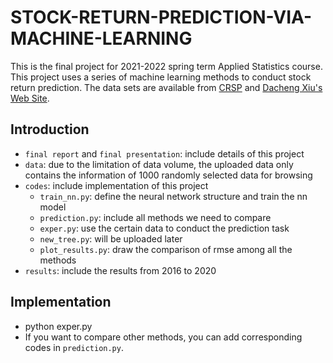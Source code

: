 # STOCK-RETURN-PREDICTION-VIA-MACHINE-LEARNING

This is the final project for 2021-2022 spring term Applied Statistics course. This project uses a series of machine learning methods to conduct stock return prediction. The data sets are available from [CRSP](https://wrds-www.wharton.upenn.edu/) and [Dacheng Xiu's Web Site](https://dachxiu.chicagobooth.edu/).

## Introduction

* `final report` and `final presentation`: include details of this project
* `data`: due to the limitation of data volume, the uploaded data only contains the information of 1000 randomly selected data for browsing 
* `codes`: include implementation of this project
  * `train_nn.py`: define the neural network structure and train the nn model
  * `prediction.py`: include all methods we need to compare
  * `exper.py`: use the certain data to conduct the prediction task
  * `new_tree.py`:  will be uploaded later
  * `plot_results.py`: draw the comparison of rmse among all the methods
* `results`: include the results from 2016 to 2020

## Implementation

* python exper.py
* If you want to compare other methods, you can add corresponding codes in `prediction.py`.
